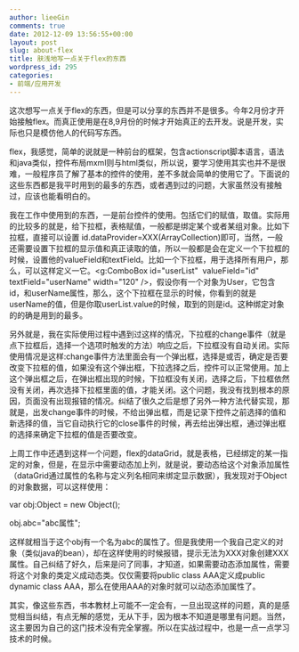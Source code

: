 ```yaml
---
author: lieeGin
comments: true
date: 2012-12-09 13:56:55+00:00
layout: post
slug: about-flex
title: 肤浅地写一点关于flex的东西
wordpress_id: 295
categories:
- 前端/应用开发
---
```


这次想写一点关于flex的东西，但是可以分享的东西并不是很多。今年2月份才开始接触flex。而真正使用是在8,9月份的时候才开始真正的去开发。说是开发，实际也只是模仿他人的代码写东西。

flex，我感觉，简单的说就是一种前台的框架，包含actionscript脚本语言，语法和java类似，控件布局mxml则与html类似，所以说，要学习使用其实也并不是很难，一般程序员了解了基本的控件的使用，差不多就会简单的使用它了。下面说的这些东西都是我平时用到的最多的东西，或者遇到过的问题，大家虽然没有接触过，应该也能看明白的。

我在工作中使用到的东西，一是前台控件的使用。包括它们的赋值，取值。实际用的比较多的就是，给下拉框，表格赋值，一般都是绑定某个或者某组对象。比如下拉框，直接可以设置 id.dataProvider=XXX(ArrayCollection)即可，当然，一般还需要设置下拉框的显示值和真正读取的值，所以一般都是会在定义一个下拉框的时候，设置他的valueField和textField。比如一个下拉框，用于选择所有用户，那么，可以这样定义一它。<g:ComboBox id="userList"  valueField="id" textField="userName" width="120" />，假设你有一个对象为User，它包含id，和userName属性，那么，这个下拉框在显示的时候，你看到的就是userName的值，但是你取userList.value的时候，取到的则是id。这种绑定对象的的确是用到的最多。

另外就是，我在实际使用过程中遇到过这样的情况，下拉框的change事件（就是点下拉框后，选择一个选项时触发的方法）响应之后，下拉框没有自动关闭。实际使用情况是这样:change事件方法里面会有一个弹出框，选择是或否，确定是否要改变下拉框的值，如果没有这个弹出框，下拉选择之后，控件可以正常使用。加上这个弹出框之后，在弹出框出现的时候，下拉框没有关闭，选择之后，下拉框依然没有关闭，再次选择下拉框里面的值，才能关闭。这个问题，我没有找到根本的原因，页面没有出现报错的情况。纠结了很久之后是想了另外一种方法代替实现，那就是，出发change事件的时候，不给出弹出框，而是记录下控件之前选择的值和新选择的值，当它自动执行它的close事件的时候，再去给出弹出框，通过弹出框的选择来确定下拉框的值是否要改变。

上周工作中还遇到这样一个问题，flex的dataGrid，就是表格，已经绑定的某一指定的对象，但是，在显示中需要动态加上列，就是说，要动态给这个对象添加属性（dataGrid通过属性的名称与定义列名相同来绑定显示数据），我发现对于Object的对象数据，可以这样使用：

var obj:Object = new Object();

obj.abc="abc属性";

这样就相当于这个obj有一个名为abc的属性了。但是我使用一个我自己定义的对象（类似java的bean），却在这样使用的时候报错，提示无法为XXX对象创建XXX属性。自己纠结了好久，后来是问了同事，才知道，如果需要动态添加属性，需要将这个对象的类定义成动态类。仅仅需要将public class AAA定义成public dynamic class AAA，那么在使用AAA的对象时就可以动态添加属性了。

其实，像这些东西，书本教材上可能不一定会有，一旦出现这样的问题，真的是感觉相当纠结，有点无解的感觉，无从下手，因为根本不知道是哪里有问题。当然，这主要因为自己的这门技术没有完全掌握。所以在实战过程中，也是一点一点学习技术的时候。




